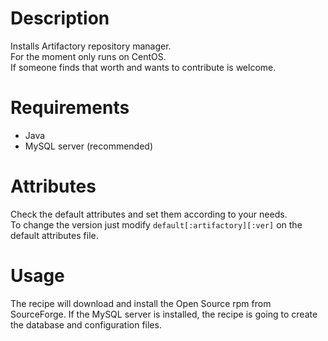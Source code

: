 Description
===========
Installs Artifactory repository manager.<br>
For the moment only runs on CentOS.<br> 
If someone finds that worth and wants to contribute is welcome.

Requirements
============
- Java<br>
- MySQL server (recommended)

Attributes
==========
Check the default attributes and set them according to your needs.<br>
To change the version just modify ```default[:artifactory][:ver]``` on the default attributes file.

Usage
=====
The recipe will download and install the Open Source rpm from SourceForge.
If the MySQL server is installed, the recipe is going to create the database and configuration files.

